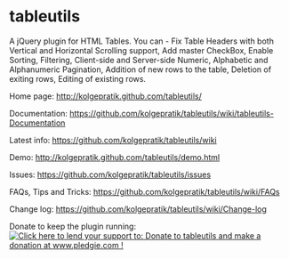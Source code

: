 tableutils
==========

A jQuery plugin for HTML Tables. 
You can - Fix Table Headers with both Vertical and Horizontal Scrolling support, Add master CheckBox, Enable Sorting, Filtering, Client-side and Server-side Numeric, Alphabetic and Alphanumeric Pagination, Addition of new rows to the table, Deletion of exiting rows, Editing of existing rows. 

Home page: http://kolgepratik.github.com/tableutils/

Documentation: https://github.com/kolgepratik/tableutils/wiki/tableutils-Documentation

Latest info: https://github.com/kolgepratik/tableutils/wiki 

Demo: http://kolgepratik.github.com/tableutils/demo.html

Issues: https://github.com/kolgepratik/tableutils/issues 

FAQs, Tips and Tricks: https://github.com/kolgepratik/tableutils/wiki/FAQs 

Change log: https://github.com/kolgepratik/tableutils/wiki/Change-log

Donate to keep the plugin running: 
<a href='http://www.pledgie.com/campaigns/21196'><img alt='Click here to lend your support to: Donate to tableutils and make a donation at www.pledgie.com !' src='http://www.pledgie.com/campaigns/21196.png?skin_name=chrome' border='0' /></a>

